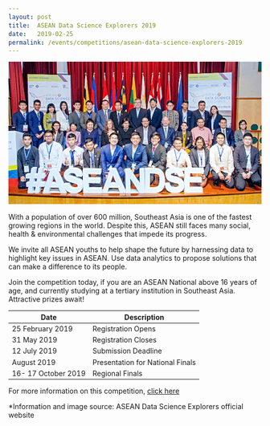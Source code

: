```yaml
---
layout: post
title:  ASEAN Data Science Explorers 2019
date:   2019-02-25
permalink: /events/competitions/asean-data-science-explorers-2019
---
```


![asean data science explorer](/images/events/competitions/asean-data-science-explorer.jpg)

With a population of over 600 million, Southeast Asia is one of the fastest growing regions in the world. Despite this, ASEAN still faces many social, health & environmental challenges that impede its progress.

We invite all ASEAN youths to help shape the future by harnessing data to highlight key issues in ASEAN. Use data analytics to propose solutions that can make a difference to its people.

Join the competition today, if you are an ASEAN National above 16 years of age, and currently studying at a tertiary institution in Southeast Asia. Attractive prizes await!

| Date  | Description |
|--------|---|
| 25 February 2019  | Registration Opens |
| 31 May 2019 | Registration Closes  |
| 12 July 2019 | Submission Deadline  |
| August 2019 | Presentation for National Finals  |
| 16- 17 October 2019 | Regional Finals  |

For more information on this competition, <a href="https://www.aseandse.org/" target="_blank">click here</a> 

*Information and image source: ASEAN Data Science Explorers official website
